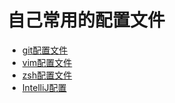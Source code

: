 # 自己常用的配置文件

- [git配置文件](./.gitconfig) 
- [vim配置文件](./.vimrc)
- [zsh配置文件](./.zshrc)
- [IntelliJ配置](./IntelliJ/)

